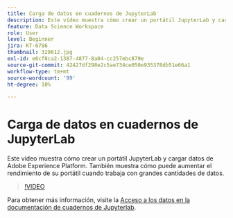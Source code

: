 ```yaml
---
title: Carga de datos en cuadernos de JupyterLab
description: Este vídeo muestra cómo crear un portátil JupyterLab y cargar datos de Adobe Experience Platform. También muestra cómo puede aumentar el rendimiento de su portátil cuando trabaja con grandes cantidades de datos.
feature: Data Science Workspace
role: User
level: Beginner
jira: KT-6786
thumbnail: 329612.jpg
exl-id: e6cf8ca2-1387-4877-8a04-cc257ebc879e
source-git-commit: 42427df298e2c5ae734ce050e935378db51e66a1
workflow-type: tm+mt
source-wordcount: '99'
ht-degree: 10%

---
```


# Carga de datos en cuadernos de JupyterLab

Este vídeo muestra cómo crear un portátil JupyterLab y cargar datos de Adobe Experience Platform. También muestra cómo puede aumentar el rendimiento de su portátil cuando trabaja con grandes cantidades de datos.

>[!VIDEO](https://video.tv.adobe.com/v/329612?quality=12&learn=on)

Para obtener más información, visite la [Acceso a los datos en la documentación de cuadernos de Jupyterlab](https://experienceleague.adobe.com/docs/experience-platform/data-science-workspace/jupyterlab/access-notebook-data.html).